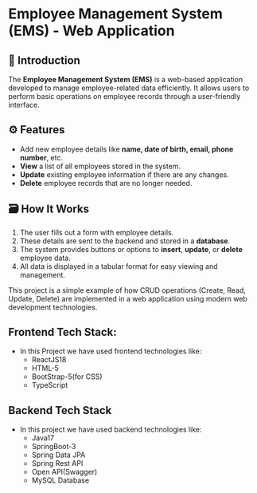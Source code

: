 # Employee Management System (EMS) - Web Application

## 📌 Introduction

The **Employee Management System (EMS)** is a web-based application developed to manage employee-related data efficiently. It allows users to perform basic operations on employee records through a user-friendly interface.

## ⚙️ Features

- Add new employee details like **name, date of birth, email, phone number**, etc.
- **View** a list of all employees stored in the system.
- **Update** existing employee information if there are any changes.
- **Delete** employee records that are no longer needed.

## 🗃️ How It Works

1. The user fills out a form with employee details.
2. These details are sent to the backend and stored in a **database**.
3. The system provides buttons or options to **insert**, **update**, or **delete** employee data.
4. All data is displayed in a tabular format for easy viewing and management.

This project is a simple example of how CRUD operations (Create, Read, Update, Delete) are implemented in a web application using modern web development technologies.




##  Frontend Tech Stack:

- In this Project we have used frontend technologies like:
  - ReactJS18
  - HTML-5
  - BootStrap-5(for CSS)
  - TypeScript

## Backend Tech Stack

- In this project we have used backend technologies like:
    - Java17
    - SpringBoot-3
    - Spring Data JPA
    - Spring Rest API
    - Open API(Swagger)
    - MySQL Database
